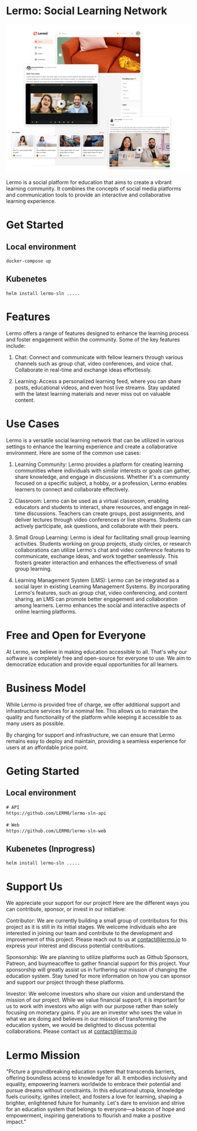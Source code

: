 # Lermo: Social Learning Network

![](lermo-sln.png)

Lermo is a social platform for education that aims to create a vibrant learning community. It combines the concepts of social media platforms and communication tools to provide an interactive and collaborative learning experience.

# Get Started

## Local environment
```
docker-compose up
```

## Kubenetes
```
helm install lermo-sln ..... 
```

# Features

Lermo offers a range of features designed to enhance the learning process and foster engagement within the community. Some of the key features include:

1. Chat: Connect and communicate with fellow learners through various channels such as group chat, video conferences, and voice chat. Collaborate in real-time and exchange ideas effortlessly.

2. Learning: Access a personalized learning feed, where you can share posts, educational videos, and even host live streams. Stay updated with the latest learning materials and never miss out on valuable content.

# Use Cases

Lermo is a versatile social learning network that can be utilized in various settings to enhance the learning experience and create a collaborative environment. Here are some of the common use cases:

1. Learning Community: Lermo provides a platform for creating learning communities where individuals with similar interests or goals can gather, share knowledge, and engage in discussions. Whether it's a community focused on a specific subject, a hobby, or a profession, Lermo enables learners to connect and collaborate effectively.

2. Classroom: Lermo can be used as a virtual classroom, enabling educators and students to interact, share resources, and engage in real-time discussions. Teachers can create groups, post assignments, and deliver lectures through video conferences or live streams. Students can actively participate, ask questions, and collaborate with their peers.

3. Small Group Learning: Lermo is ideal for facilitating small group learning activities. Students working on group projects, study circles, or research collaborations can utilize Lermo's chat and video conference features to communicate, exchange ideas, and work together seamlessly. This fosters greater interaction and enhances the effectiveness of small group learning.

4. Learning Management System (LMS): Lermo can be integrated as a social layer in existing Learning Management Systems. By incorporating Lermo's features, such as group chat, video conferencing, and content sharing, an LMS can promote better engagement and collaboration among learners. Lermo enhances the social and interactive aspects of online learning platforms.


# Free and Open for Everyone

At Lermo, we believe in making education accessible to all. That's why our software is completely free and open-source for everyone to use. We aim to democratize education and provide equal opportunities for all learners.


# Business Model

While Lermo is provided free of charge, we offer additional support and infrastructure services for a nominal fee. This allows us to maintain the quality and functionality of the platform while keeping it accessible to as many users as possible.

By charging for support and infrastructure, we can ensure that Lermo remains easy to deploy and maintain, providing a seamless experience for users at an affordable price point.


# Geting Started

## Local environment
```
# API
https://github.com/LERM0/lermo-sln-api

# Web
https://github.com/LERM0/lermo-sln-web
```

## Kubenetes (Inprogress)
```
helm install lermo-sln ..... 
```

# Support Us

We appreciate your support for our project! Here are the different ways you can contribute, sponsor, or invest in our initiative:

Contributor: We are currently building a small group of contributors for this project as it is still in its initial stages. We welcome individuals who are interested in joining our team and contribute to the development and improvement of this project. Please reach out to us at contact@lermo.io to express your interest and discuss potential contributions.

Sponsorship: We are planning to utilize platforms such as Github Sponsors, Patreon, and buymeacoffee to gather financial support for this project. Your sponsorship will greatly assist us in furthering our mission of changing the education system. Stay tuned for more information on how you can sponsor and support our project through these platforms.

Investor: We welcome investors who share our vision and understand the mission of our project. While we value financial support, it is important for us to work with investors who align with our purpose rather than solely focusing on monetary gains. If you are an investor who sees the value in what we are doing and believes in our mission of transforming the education system, we would be delighted to discuss potential collaborations. Please contact us at contact@lermo.io 

# Lermo Mission

"Picture a groundbreaking education system that transcends barriers, offering boundless access to knowledge for all. It embodies inclusivity and equality, empowering learners worldwide to embrace their potential and pursue dreams without constraints. In this educational utopia, knowledge fuels curiosity, ignites intellect, and fosters a love for learning, shaping a brighter, enlightened future for humanity. Let's dare to envision and strive for an education system that belongs to everyone—a beacon of hope and empowerment, inspiring generations to flourish and make a positive impact."

